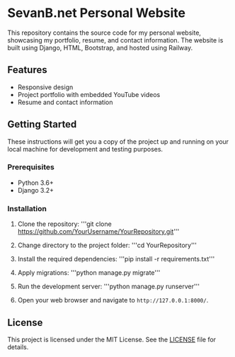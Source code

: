 # SevanB.net Personal Website

This repository contains the source code for my personal website, showcasing my portfolio, resume, and contact information. The website is built using Django, HTML, Bootstrap, and hosted using Railway.

## Features

- Responsive design
- Project portfolio with embedded YouTube videos
- Resume and contact information

## Getting Started

These instructions will get you a copy of the project up and running on your local machine for development and testing purposes.

### Prerequisites

- Python 3.6+
- Django 3.2+

### Installation

1. Clone the repository:
'''git clone https://github.com/YourUsername/YourRepository.git'''

2. Change directory to the project folder:
'''cd YourRepository'''

3. Install the required dependencies:
'''pip install -r requirements.txt'''

4. Apply migrations:
'''python manage.py migrate'''

5. Run the development server:
'''python manage.py runserver'''

6. Open your web browser and navigate to `http://127.0.0.1:8000/`.

## License

This project is licensed under the MIT License. See the [LICENSE](LICENSE) file for details.
